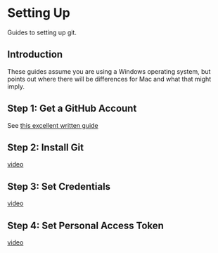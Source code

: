 # Setting Up  
Guides to setting up git. 

## Introduction
These guides assume you are using a Windows operating system, but points out where there will be differences for Mac and what that might imply.

## Step 1: Get a GitHub Account
See [this excellent written guide](https://happygitwithr.com/github-acct)

## Step 2: Install Git
[video](https://emckclac-my.sharepoint.com/:v:/g/personal/k1076631_kcl_ac_uk/EaPS1W05FYBIu7sxxUFHL00BUHxOUIxDUBVRBI9H_cCwdg?e=ZNisr9)

## Step 3: Set Credentials
[video](https://emckclac-my.sharepoint.com/:v:/g/personal/k1076631_kcl_ac_uk/Edqj5CXgCQlKpC-cOUx3pkMB5w2tSbp0s3aS7j7b40eEkQ?e=m1npag)

## Step 4: Set Personal Access Token 
[video](https://emckclac-my.sharepoint.com/:v:/g/personal/k1076631_kcl_ac_uk/ERhD9018AghPi7T3KPp6yBcBo1xcKUy8olF4WlAh8R5qdA?e=7RmQaz)

